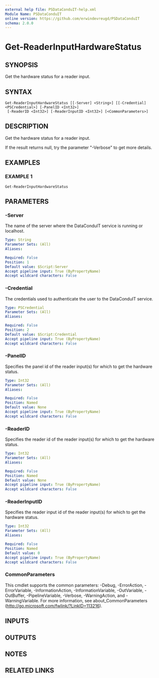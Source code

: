 ```yaml
---
external help file: PSDataConduIT-help.xml
Module Name: PSDataConduIT
online version: https://github.com/erwindevreugd/PSDataConduIT
schema: 2.0.0
---
```


# Get-ReaderInputHardwareStatus

## SYNOPSIS
Get the hardware status for a reader input.

## SYNTAX

```
Get-ReaderInputHardwareStatus [[-Server] <String>] [[-Credential] <PSCredential>] [-PanelID <Int32>]
 [-ReaderID <Int32>] [-ReaderInputID <Int32>] [<CommonParameters>]
```

## DESCRIPTION
Get the hardware status for a reader input.

If the result returns null, try the parameter "-Verbose" to get more details.

## EXAMPLES

### EXAMPLE 1
```
Get-ReaderInputHardwareStatus
```

## PARAMETERS

### -Server
The name of the server where the DataConduIT service is running or localhost.

```yaml
Type: String
Parameter Sets: (All)
Aliases:

Required: False
Position: 1
Default value: $Script:Server
Accept pipeline input: True (ByPropertyName)
Accept wildcard characters: False
```

### -Credential
The credentials used to authenticate the user to the DataConduIT service.

```yaml
Type: PSCredential
Parameter Sets: (All)
Aliases:

Required: False
Position: 2
Default value: $Script:Credential
Accept pipeline input: True (ByPropertyName)
Accept wildcard characters: False
```

### -PanelID
Specifies the panel id of the reader input(s) for which to get the hardware status.

```yaml
Type: Int32
Parameter Sets: (All)
Aliases:

Required: False
Position: Named
Default value: None
Accept pipeline input: True (ByPropertyName)
Accept wildcard characters: False
```

### -ReaderID
Specifies the reader id of the reader input(s) for which to get the hardware status.

```yaml
Type: Int32
Parameter Sets: (All)
Aliases:

Required: False
Position: Named
Default value: None
Accept pipeline input: True (ByPropertyName)
Accept wildcard characters: False
```

### -ReaderInputID
Specifies the reader input id of the reader input(s) for which to get the hardware status.

```yaml
Type: Int32
Parameter Sets: (All)
Aliases:

Required: False
Position: Named
Default value: 0
Accept pipeline input: True (ByPropertyName)
Accept wildcard characters: False
```

### CommonParameters
This cmdlet supports the common parameters: -Debug, -ErrorAction, -ErrorVariable, -InformationAction, -InformationVariable, -OutVariable, -OutBuffer, -PipelineVariable, -Verbose, -WarningAction, and -WarningVariable.
For more information, see about_CommonParameters (http://go.microsoft.com/fwlink/?LinkID=113216).

## INPUTS

## OUTPUTS

## NOTES

## RELATED LINKS
